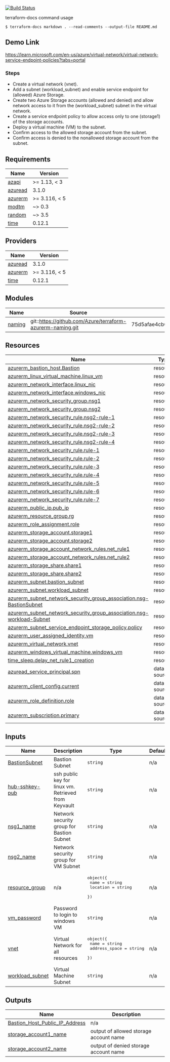 [![Build Status](https://dev.azure.com/MosesOwaseye/azure-104-terraform-projects/_apis/build/status%2FDeploy%20Pipelines?branchName=main&jobName=apply)](https://dev.azure.com/MosesOwaseye/azure-104-terraform-projects/_build/latest?definitionId=24&branchName=main)

terraform-docs command usage
``` 
$ terraform-docs markdown . --read-comments --output-file README.md
```
## Demo Link
https://learn.microsoft.com/en-us/azure/virtual-network/virtual-network-service-endpoint-policies?tabs=portal

### Steps
- Create a virtual network (vnet).
- Add a subnet (workload_subnet) and enable service endpoint for (allowed) Azure Storage.
- Create two Azure Storage accounts (allowed and denied) and allow network access to it from the (workload_subnet) subnet in the virtual network.
- Create a service endpoint policy to allow access only to one (storage1) of the storage accounts.
- Deploy a virtual machine (VM) to the subnet.
- Confirm access to the allowed storage account from the subnet.
- Confirm access is denied to the nonallowed storage account from the subnet.

<!-- BEGIN_TF_DOCS -->
## Requirements

| Name | Version |
|------|---------|
| <a name="requirement_azapi"></a> [azapi](#requirement\_azapi) | >= 1.13, < 3 |
| <a name="requirement_azuread"></a> [azuread](#requirement\_azuread) | 3.1.0 |
| <a name="requirement_azurerm"></a> [azurerm](#requirement\_azurerm) | >= 3.116, < 5 |
| <a name="requirement_modtm"></a> [modtm](#requirement\_modtm) | ~> 0.3 |
| <a name="requirement_random"></a> [random](#requirement\_random) | ~> 3.5 |
| <a name="requirement_time"></a> [time](#requirement\_time) | 0.12.1 |

## Providers

| Name | Version |
|------|---------|
| <a name="provider_azuread"></a> [azuread](#provider\_azuread) | 3.1.0 |
| <a name="provider_azurerm"></a> [azurerm](#provider\_azurerm) | >= 3.116, < 5 |
| <a name="provider_time"></a> [time](#provider\_time) | 0.12.1 |

## Modules

| Name | Source | Version |
|------|--------|---------|
| <a name="module_naming"></a> [naming](#module\_naming) | git::https://github.com/Azure/terraform-azurerm-naming.git | 75d5afae4cb01f4446025e81f76af6b60c1f927b |

## Resources

| Name | Type |
|------|------|
| [azurerm_bastion_host.Bastion](https://registry.terraform.io/providers/hashicorp/azurerm/latest/docs/resources/bastion_host) | resource |
| [azurerm_linux_virtual_machine.linux_vm](https://registry.terraform.io/providers/hashicorp/azurerm/latest/docs/resources/linux_virtual_machine) | resource |
| [azurerm_network_interface.linux_nic](https://registry.terraform.io/providers/hashicorp/azurerm/latest/docs/resources/network_interface) | resource |
| [azurerm_network_interface.windows_nic](https://registry.terraform.io/providers/hashicorp/azurerm/latest/docs/resources/network_interface) | resource |
| [azurerm_network_security_group.nsg1](https://registry.terraform.io/providers/hashicorp/azurerm/latest/docs/resources/network_security_group) | resource |
| [azurerm_network_security_group.nsg2](https://registry.terraform.io/providers/hashicorp/azurerm/latest/docs/resources/network_security_group) | resource |
| [azurerm_network_security_rule.nsg2-rule-1](https://registry.terraform.io/providers/hashicorp/azurerm/latest/docs/resources/network_security_rule) | resource |
| [azurerm_network_security_rule.nsg2-rule-2](https://registry.terraform.io/providers/hashicorp/azurerm/latest/docs/resources/network_security_rule) | resource |
| [azurerm_network_security_rule.nsg2-rule-3](https://registry.terraform.io/providers/hashicorp/azurerm/latest/docs/resources/network_security_rule) | resource |
| [azurerm_network_security_rule.nsg2-rule-4](https://registry.terraform.io/providers/hashicorp/azurerm/latest/docs/resources/network_security_rule) | resource |
| [azurerm_network_security_rule.rule-1](https://registry.terraform.io/providers/hashicorp/azurerm/latest/docs/resources/network_security_rule) | resource |
| [azurerm_network_security_rule.rule-2](https://registry.terraform.io/providers/hashicorp/azurerm/latest/docs/resources/network_security_rule) | resource |
| [azurerm_network_security_rule.rule-3](https://registry.terraform.io/providers/hashicorp/azurerm/latest/docs/resources/network_security_rule) | resource |
| [azurerm_network_security_rule.rule-4](https://registry.terraform.io/providers/hashicorp/azurerm/latest/docs/resources/network_security_rule) | resource |
| [azurerm_network_security_rule.rule-5](https://registry.terraform.io/providers/hashicorp/azurerm/latest/docs/resources/network_security_rule) | resource |
| [azurerm_network_security_rule.rule-6](https://registry.terraform.io/providers/hashicorp/azurerm/latest/docs/resources/network_security_rule) | resource |
| [azurerm_network_security_rule.rule-7](https://registry.terraform.io/providers/hashicorp/azurerm/latest/docs/resources/network_security_rule) | resource |
| [azurerm_public_ip.pub_ip](https://registry.terraform.io/providers/hashicorp/azurerm/latest/docs/resources/public_ip) | resource |
| [azurerm_resource_group.rg](https://registry.terraform.io/providers/hashicorp/azurerm/latest/docs/resources/resource_group) | resource |
| [azurerm_role_assignment.role](https://registry.terraform.io/providers/hashicorp/azurerm/latest/docs/resources/role_assignment) | resource |
| [azurerm_storage_account.storage1](https://registry.terraform.io/providers/hashicorp/azurerm/latest/docs/resources/storage_account) | resource |
| [azurerm_storage_account.storage2](https://registry.terraform.io/providers/hashicorp/azurerm/latest/docs/resources/storage_account) | resource |
| [azurerm_storage_account_network_rules.net_rule1](https://registry.terraform.io/providers/hashicorp/azurerm/latest/docs/resources/storage_account_network_rules) | resource |
| [azurerm_storage_account_network_rules.net_rule2](https://registry.terraform.io/providers/hashicorp/azurerm/latest/docs/resources/storage_account_network_rules) | resource |
| [azurerm_storage_share.share1](https://registry.terraform.io/providers/hashicorp/azurerm/latest/docs/resources/storage_share) | resource |
| [azurerm_storage_share.share2](https://registry.terraform.io/providers/hashicorp/azurerm/latest/docs/resources/storage_share) | resource |
| [azurerm_subnet.bastion_subnet](https://registry.terraform.io/providers/hashicorp/azurerm/latest/docs/resources/subnet) | resource |
| [azurerm_subnet.workload_subnet](https://registry.terraform.io/providers/hashicorp/azurerm/latest/docs/resources/subnet) | resource |
| [azurerm_subnet_network_security_group_association.nsg-BastionSubnet](https://registry.terraform.io/providers/hashicorp/azurerm/latest/docs/resources/subnet_network_security_group_association) | resource |
| [azurerm_subnet_network_security_group_association.nsg-workload-Subnet](https://registry.terraform.io/providers/hashicorp/azurerm/latest/docs/resources/subnet_network_security_group_association) | resource |
| [azurerm_subnet_service_endpoint_storage_policy.policy](https://registry.terraform.io/providers/hashicorp/azurerm/latest/docs/resources/subnet_service_endpoint_storage_policy) | resource |
| [azurerm_user_assigned_identity.vm](https://registry.terraform.io/providers/hashicorp/azurerm/latest/docs/resources/user_assigned_identity) | resource |
| [azurerm_virtual_network.vnet](https://registry.terraform.io/providers/hashicorp/azurerm/latest/docs/resources/virtual_network) | resource |
| [azurerm_windows_virtual_machine.windows_vm](https://registry.terraform.io/providers/hashicorp/azurerm/latest/docs/resources/windows_virtual_machine) | resource |
| [time_sleep.delay_net_rule1_creation](https://registry.terraform.io/providers/hashicorp/time/0.12.1/docs/resources/sleep) | resource |
| [azuread_service_principal.spn](https://registry.terraform.io/providers/hashicorp/azuread/3.1.0/docs/data-sources/service_principal) | data source |
| [azurerm_client_config.current](https://registry.terraform.io/providers/hashicorp/azurerm/latest/docs/data-sources/client_config) | data source |
| [azurerm_role_definition.role](https://registry.terraform.io/providers/hashicorp/azurerm/latest/docs/data-sources/role_definition) | data source |
| [azurerm_subscription.primary](https://registry.terraform.io/providers/hashicorp/azurerm/latest/docs/data-sources/subscription) | data source |

## Inputs

| Name | Description | Type | Default | Required |
|------|-------------|------|---------|:--------:|
| <a name="input_BastionSubnet"></a> [BastionSubnet](#input\_BastionSubnet) | Bastion Subnet | `string` | n/a | yes |
| <a name="input_hub-sshkey-pub"></a> [hub-sshkey-pub](#input\_hub-sshkey-pub) | ssh public key for linux vm. Retrieved from Keyvault | `string` | n/a | yes |
| <a name="input_nsg1_name"></a> [nsg1\_name](#input\_nsg1\_name) | Network security group for Bastion Subnet | `string` | n/a | yes |
| <a name="input_nsg2_name"></a> [nsg2\_name](#input\_nsg2\_name) | Network security group for VM Subnet | `string` | n/a | yes |
| <a name="input_resource_group"></a> [resource\_group](#input\_resource\_group) | n/a | <pre>object({<br/>    name     = string<br/>    location = string<br/>  })</pre> | n/a | yes |
| <a name="input_vm_password"></a> [vm\_password](#input\_vm\_password) | Password to login to windows VM | `string` | n/a | yes |
| <a name="input_vnet"></a> [vnet](#input\_vnet) | Virtual Network for all resources | <pre>object({<br/>    name          = string<br/>    address_space = string<br/>  })</pre> | n/a | yes |
| <a name="input_workload_subnet"></a> [workload\_subnet](#input\_workload\_subnet) | Virtual Machine Subnet | `string` | n/a | yes |

## Outputs

| Name | Description |
|------|-------------|
| <a name="output_Bastion_Host_Public_IP_Address"></a> [Bastion\_Host\_Public\_IP\_Address](#output\_Bastion\_Host\_Public\_IP\_Address) | n/a |
| <a name="output_storage_account1_name"></a> [storage\_account1\_name](#output\_storage\_account1\_name) | output of allowed storage account name |
| <a name="output_storage_account2_name"></a> [storage\_account2\_name](#output\_storage\_account2\_name) | output of denied storage account name |
<!-- END_TF_DOCS -->